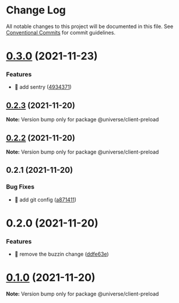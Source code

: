# Change Log

All notable changes to this project will be documented in this file.
See [Conventional Commits](https://conventionalcommits.org) for commit guidelines.

# [0.3.0](https://github.com/TomTomB/universe/compare/v0.2.18...v0.3.0) (2021-11-23)


### Features

* 🎸 add sentry ([4934371](https://github.com/TomTomB/universe/commit/4934371131378fb7302e82b4326a25c9c1cee300))





## [0.2.3](https://github.com/TomTomB/universe/compare/v0.2.2...v0.2.3) (2021-11-20)

**Note:** Version bump only for package @universe/client-preload





## [0.2.2](https://github.com/TomTomB/universe/compare/v0.2.1...v0.2.2) (2021-11-20)

**Note:** Version bump only for package @universe/client-preload





## 0.2.1 (2021-11-20)


### Bug Fixes

* 🐛 add git config ([a871411](https://github.com/TomTomB/universe/commit/a87141135c5e34c111a368a4e97a47fd63c5a640))





# 0.2.0 (2021-11-20)


### Features

* 🎸 remove the buzzin change ([ddfe63e](https://github.com/TomTomB/universe/commit/ddfe63eadfb76b698d76bae8fed4b52a73807b8d))





# [0.1.0](https://github.com/TomTomB/universe/compare/v0.0.1...v0.1.0) (2021-11-20)

**Note:** Version bump only for package @universe/client-preload
